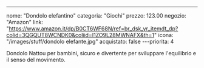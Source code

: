 ---
nome: "Dondolo elefantino"
categoria: "Giochi"
prezzo: 123.00
negozio: "Amazon"
link: "https://www.amazon.it/dp/B0CT6WF68N/ref=br_dsk_yr_itemdt_dp?colid=3QGQUT8WCNDK0&coliid=I1ZO9L28MWNAFX&th=1"
icona: "/images/stuff/dondolo elefante.jpg"
acquistato: false
---priorita: 4

Dondolo Nattou per bambini, sicuro e divertente per sviluppare l'equilibrio e il senso del movimento.
